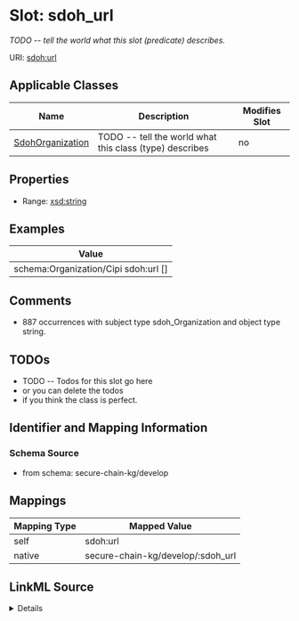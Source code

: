 

# Slot: sdoh_url


_TODO -- tell the world what this slot (predicate) describes._





URI: [sdoh:url](http://schema.org/url)



<!-- no inheritance hierarchy -->





## Applicable Classes

| Name | Description | Modifies Slot |
| --- | --- | --- |
| [SdohOrganization](../classes/SdohOrganization.md) | TODO -- tell the world what this class (type) describes |  no  |







## Properties

* Range: [xsd:string](http://www.w3.org/2001/XMLSchema#string)






## Examples

| Value |
| --- |
| schema:Organization/Cipi sdoh:url [] |

## Comments

* 887 occurrences with subject type sdoh_Organization and object type string.

## TODOs

* TODO -- Todos for this slot go here
* or you can delete the todos
* if you think the class is perfect.

## Identifier and Mapping Information







### Schema Source


* from schema: secure-chain-kg/develop




## Mappings

| Mapping Type | Mapped Value |
| ---  | ---  |
| self | sdoh:url |
| native | secure-chain-kg/develop/:sdoh_url |




## LinkML Source

<details>
```yaml
name: sdoh_url
description: TODO -- tell the world what this slot (predicate) describes.
todos:
- TODO -- Todos for this slot go here
- or you can delete the todos
- if you think the class is perfect.
comments:
- 887 occurrences with subject type sdoh_Organization and object type string.
examples:
- value: schema:Organization/Cipi sdoh:url []
from_schema: secure-chain-kg/develop
rank: 1000
slot_uri: sdoh:url
alias: sdoh_url
domain_of:
- sdoh_Organization
range: string

```
</details>